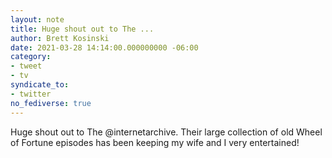 ```yaml
---
layout: note
title: Huge shout out to The ...
author: Brett Kosinski
date: 2021-03-28 14:14:00.000000000 -06:00
category:
- tweet
- tv
syndicate_to:
- twitter
no_fediverse: true
---
```

Huge shout out to The @internetarchive.  Their large collection of old Wheel of Fortune episodes has been keeping my wife and I very entertained!